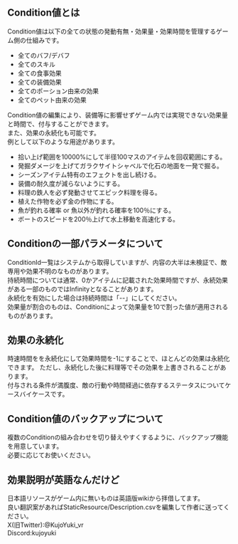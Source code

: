 ## Condition値とは

Condition値は以下の全ての状態の発動有無・効果量・効果時間を管理するゲーム側の仕組みです。  

- 全てのバフ/デバフ
- 全てのスキル
- 全ての食事効果
- 全ての装備効果
- 全てのポーション由来の効果
- 全てのペット由来の効果

Condition値の編集により、装備等に影響せずゲーム内では実現できない効果量と時間で、付与することができます。  
また、効果の永続化も可能です。  
例として以下のような用途があります。  

- 拾い上げ範囲を10000%にして半径100マスのアイテムを回収範囲にする。
- 発掘ダメージを上げてガラクサイトシャベルで化石の地面を一発で掘る。
- シーズンアイテム特有のエフェクトを出し続ける。
- 装備の耐久度が減らないようにする。
- 料理の鉄人を必ず発動させてエピック料理を得る。
- 植えた作物を必ず金の作物にする。
- 魚が釣れる確率 or 魚以外が釣れる確率を100％にする。
- ボートのスピードを200％上げて水上移動を高速化する。

## Conditionの一部パラメータについて

ConditionId一覧はシステムから取得していますが、内容の大半は未検証で、敵専用や効果不明のなものがあります。  
持続時間については通常、0かアイテムに記載された効果時間ですが、永続効果がある一部のものではInfinityとなることがあります。  
永続化を有効にした場合は持続時間は「--」にしてください。  
効果量が割合のものは、Conditionによって効果量を10で割った値が適用されるものがあります。

## 効果の永続化

時速時間をを永続化にして効果時間を-1にすることで、ほとんどの効果は永続化できます。
ただし、永続化した後に料理等でその効果を上書きされることがあります。  
付与される条件が満腹度、敵の行動や時間経過に依存するステータスについてケースバイケースです。

## Condition値のバックアップについて

複数のConditionの組み合わせを切り替えやすくするように、バックアップ機能を用意しています。  
必要に応じてお使いください。  

## 効果説明が英語なんだけど

日本語リソースがゲーム内に無いものは英語版wikiから拝借してます。  
良い翻訳案があればStaticResource/Description.csvを編集して作者に送ってください。  
X(旧Twitter):@KujoYuki_vr  
Discord:kujoyuki
